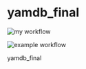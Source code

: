 # yamdb_final

![my workflow](https://github.com/KseniyaGurevich/yamdb_final/actions/workflows/yamdb_workflow.yml/badge.svg)


![example workflow](https://github.com/github/docs/actions/workflows/main.yml/badge.svg)

yamdb_final
